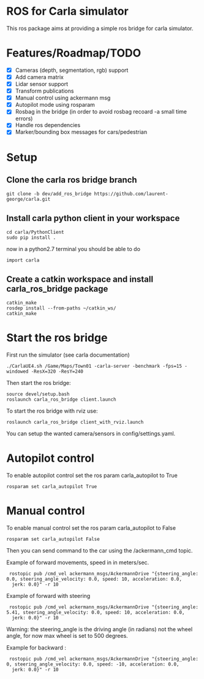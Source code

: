 
# ROS for Carla simulator

This ros package aims at providing a simple ros bridge for carla simulator.


# Features/Roadmap/TODO

- [x] Cameras (depth, segmentation, rgb) support
- [x] Add camera matrix
- [x] Lidar sensor support
- [x] Transform publications
- [x] Manual control using ackermann msg
- [x] Autopilot mode using rosparam 
- [x] Rosbag in the bridge (in order to avoid rosbag recoard -a small time errors)
- [x] Handle ros dependencies
- [x] Marker/bounding box messages for cars/pedestrian

# Setup

## Clone the carla ros bridge branch

    git clone -b dev/add_ros_bridge https://github.com/laurent-george/carla.git

## Install carla python client in your workspace

    cd carla/PythonClient
    sudo pip install .   

now in a python2.7 terminal you should be able to do

    import carla

## Create a catkin workspace and install carla\_ros\_bridge package

    catkin_make 
    rosdep install --from-paths ~/catkin_ws/ 
    catkin_make 
    
# Start the ros bridge

First run the simulator (see carla documentation)

    ./CarlaUE4.sh /Game/Maps/Town01 -carla-server -benchmark -fps=15 -windowed -ResX=320 -ResY=240

Then start the ros bridge:

    source devel/setup.bash
    roslaunch carla_ros_bridge client.launch
    
To start the ros bridge with rviz use:

    roslaunch carla_ros_bridge client_with_rviz.launch
    
You can setup the wanted camera/sensors in config/settings.yaml.

# Autopilot control

To enable autopilot control set the ros param carla_autopilot to True

    rosparam set carla_autopilot True
    
# Manual control 

To enable manual control set the ros param carla_autopilot to False

    rosparam set carla_autopilot False
    

Then you can send command to the car using the /ackermann_cmd topic.

Example of forward movements, speed in in meters/sec.

     rostopic pub /cmd_vel ackermann_msgs/AckermannDrive "{steering_angle: 0.0, steering_angle_velocity: 0.0, speed: 10, acceleration: 0.0,
      jerk: 0.0}" -r 10
  
  
Example of forward with steering
  
     rostopic pub /cmd_vel ackermann_msgs/AckermannDrive "{steering_angle: 5.41, steering_angle_velocity: 0.0, speed: 10, acceleration: 0.0,
      jerk: 0.0}" -r 10
      
  Warning: the steering_angle is the driving angle (in radians) not the wheel angle, for now max wheel is set to 500 degrees.
  
  
Example for backward :

     rostopic pub /cmd_vel ackermann_msgs/AckermannDrive "{steering_angle: 0, steering_angle_velocity: 0.0, speed: -10, acceleration: 0.0,
      jerk: 0.0}" -r 10
